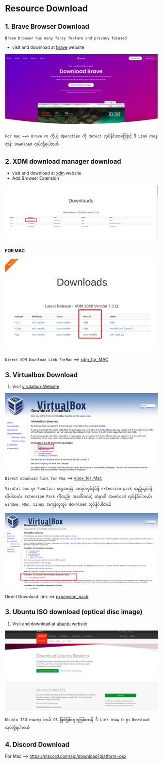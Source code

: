 # Resource Download


## 1. Brave Browser Download

```
Brave browser has many fancy feature and privacy focused
```
- visit and download at [brave](https://brave.com/download/) website


![brave](../../photo/brave.png)

`For mac ==> Brave က ကိုယ့် Operation ကို detect လုပ်နိုင်တာကြောင့် ဒီ Link ကနေ တန်း Download လုပ်လို့ရပါတယ်`



## 2. XDM download manager download

- visit and download at [xdm](https://xtremedownloadmanager.com/) website
- Add Browser Extension

![XDM](../../photo/xdm.png)

#### FOR MAC

![XDM-MAC](../../photo/macxdm.png)

`Direct XDM Download Link ForMac` ==> [xdm_for_MAC](https://sourceforge.net/projects/xdman/files/XDMSetup.dmg/download)


## 3. Virtualbox Download

1. Visit [virutalbox Website](https://www.virtualbox.org/wiki/Downloads)

![virtualbox Web](../../photo/vbox.png)

`Direct download link for Mac` ==> [vbox_for_Mac](https://download.virtualbox.org/virtualbox/6.1.38/VirtualBox-6.1.38-153438-OSX.dmg)

```
Virutal box မှာ Function တွေအကုန် အလုပ်လုပ်နိုင်ဖို့ extension pack ထည့်သွင်းဖို့ လိုပါတယ်။ Extension Pack ကိုလည်း အပေါ်ကလင့် ထဲမှာပါ download လုပ်နိုင်ပါတယ်။ window, Mac, Linux အကုန်တူတူပဲ download လုပ်နိုင်ပါတယ်
```
![VboxExtension](../../photo/vbox_ext.png)

Direct Download Link ==> [expension_pack](https://download.virtualbox.org/virtualbox/6.1.38/Oracle_VM_VirtualBox_Extension_Pack-6.1.38.vbox-extpack)



## 3. Ubuntu ISO download (optical disc image)

1. Visit and download at [ubuntu](https://ubuntu.com/download/desktop) website

![ubuntu](../../photo/ubuntu.png)

`Ubuntu ISO ကတော့ ဘယ် OS ဖြစ်ဖြစ်တူတူဖြစ်တာမို့ ဒီ Link ကနေ ပဲ ရှာ Download လုပ်လို့ရပါတယ်`


## 4. Discord Download

For Mac ==> https://discord.com/api/download?platform=osx

